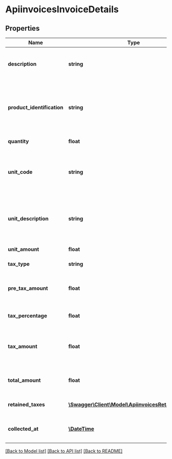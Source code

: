 # ApiinvoicesInvoiceDetails

## Properties
Name | Type | Description | Notes
------------ | ------------- | ------------- | -------------
**description** | **string** | The description of the invoice item (an invoice can have one or more items). | 
**product_identification** | **string** | The identification code of the product or the service, as defined by the legal entity in the country. - 🇲🇽 [Mexico](http://200.57.3.89/Pys/catPyS.aspx) | 
**quantity** | **float** | The quantity of this invoice item. | 
**unit_code** | **string** | The unit of measure, as defined by the legal entity in the country.  - 🇲🇽 Mexico [SAT catalog reference](https://developers.belvo.com/docs/sat-catalogs#unit-code) | 
**unit_description** | **string** | The description of the item, as defined by the legal entity in the country. - 🇲🇽 Mexico [SAT catalog reference](https://developers.belvo.com/docs/sat-catalogs#unit-code) | 
**unit_amount** | **float** | The price of one a singular item. | 
**tax_type** | **string** | The item&#x27;s tax type. | [optional] 
**pre_tax_amount** | **float** | The total price for this item before tax is applied (&#x60;quantity&#x60; x &#x60;unit_amount&#x60;). | 
**tax_percentage** | **float** | The tax percentage to apply. | 
**tax_amount** | **float** | The amount of tax for this invoice item (&#x60;pre_tax_amount&#x60; x &#x60;tax_percentage&#x60;). | 
**total_amount** | **float** | The total price for this invoice item (&#x60;pre_tax_amount&#x60; + &#x60;tax_amount&#x60;). | 
**retained_taxes** | [**\Swagger\Client\Model\ApiinvoicesRetainedTaxes[]**](ApiinvoicesRetainedTaxes.md) | The retained tax on the invoice item. | [optional] 
**collected_at** | [**\DateTime**](\DateTime.md) | The ISO-8601 timestamp when the data point was collected. | [optional] 

[[Back to Model list]](../../README.md#documentation-for-models) [[Back to API list]](../../README.md#documentation-for-api-endpoints) [[Back to README]](../../README.md)

